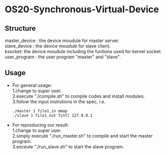 # OS20-Synchronous-Virtual-Device

## Structure
master_device : the device moudule for master server.  
slave_device  : the device moudule for slave client.  
ksocket: the device moudule including the funtions used for kernel socket.  
user_program : the user program "master" and "slave".  

## Usage
+ For general usage:  
  1.change to super user.  
  2.execute "./compile.sh" to compile codes and install modules.   
  3.follow the input instrutions in the spec, i.e. 
    ```
    ./master 1 file1_in mmap   
    ./slave 1 file1_out fcntl 127.0.0.1 
    ```
    
+ For reproducing our result:  
  1.change to super user.  
  2.simply execute "./run_master.sh" to compile and start the master program.  
  3.exceute "./run_slave.sh" to start the slave program.  
